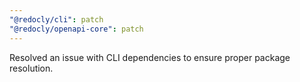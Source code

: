 ```yaml
---
"@redocly/cli": patch
"@redocly/openapi-core": patch
---
```


Resolved an issue with CLI dependencies to ensure proper package resolution.
